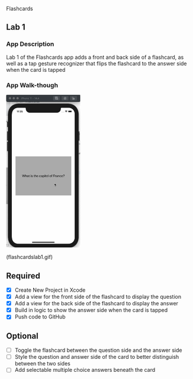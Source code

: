 Flashcards

## Lab 1

### App Description
Lab 1 of the Flashcards app adds a front and back side of a flashcard, as well as a tap gesture recognizer that flips the flashcard to the answer side when the card is tapped

### App Walk-though

<img src=flashcardslab1.gif width=200><br>

(flashcardslab1.gif)

## Required
- [x] Create New Project in Xcode
- [x] Add a view for the front side of the flashcard to display the question
- [x] Add a view for the back side of the flashcard to display the answer
- [x] Build in logic to show the answer side when the card is tapped
- [x] Push code to GitHub
## Optional
- [ ] Toggle the flashcard between the question side and the answer side
- [ ] Style the question and answer side of the card to better distinguish between the two sides
- [ ] Add selectable multiple choice answers beneath the card